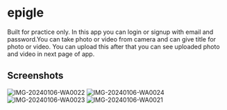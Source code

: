 # epigle
Built for practice only. In this app you can login or signup with email and password.You can take photo or video from camera and can give title for photo or video.
You can upload this after that you can see uploaded photo and video in next page of app.

## Screenshots
![IMG-20240106-WA0022](https://github.com/pratikpatrimath/Upoading_app/assets/75774769/3ddc0377-7646-4529-b335-ba7ca4751f2c)
![IMG-20240106-WA0024](https://github.com/pratikpatrimath/Upoading_app/assets/75774769/90d8b772-e58f-4c91-9a9c-dccd3b07eb8f)
![IMG-20240106-WA0023](https://github.com/pratikpatrimath/Upoading_app/assets/75774769/91ca1e7b-576a-45f9-918d-fd4784590b5e)
![IMG-20240106-WA0021](https://github.com/pratikpatrimath/Upoading_app/assets/75774769/d1a6b9fa-3bf8-40eb-8037-76f36db110a3)



